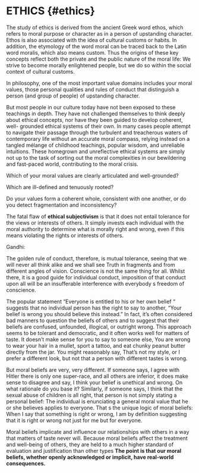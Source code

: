 # ETHICS {#ethics}

The study of ethics is derived from the ancient Greek word ethos, which refers to moral purpose or character as in a person of upstanding character. Ethos is also associated with the idea of cultural customs or habits. In addition, the etymology of the word moral can be traced back to the Latin word moralis, which also means custom. Thus the origins of these key concepts reflect both the private and the public nature of the moral life: We strive to become morally enlightened people, but we do so within the social context of cultural customs.

In philosophy, one of the most important value domains includes your moral values, those personal qualities and rules of conduct that distinguish a person (and group of people) of upstanding character.

But most people in our culture today have not been exposed to these teachings in depth. They have not challenged themselves to think deeply about ethical concepts, nor have they been guided to develop coherent, well- grounded ethical systems of their own. In many cases people attempt to navigate their passage through the turbulent and treacherous waters of contemporary life without an accurate moral compass, relying instead on a tangled mélange of childhood teachings, popular wisdom, and unreliable intuitions. These homegrown and unreflective ethical systems are simply not up to the task of sorting out the moral complexities in our bewildering and fast-paced world, contributing to the moral crisis.

Which of your moral values are clearly articulated and well-grounded?

Which are ill-defined and tenuously rooted?

Do your values form a coherent whole, consistent with one another, or do you detect fragmentation and inconsistency?

The fatal flaw of **ethical subjectivism** is that it does not entail tolerance for the views or interests of others. It simply invests each individual with the moral authority to determine what is morally right and wrong, even if this means violating the rights or interests of others.

Gandhi:

The golden rule of conduct, therefore, is mutual tolerance, seeing that we will never all think alike and we shall see Truth in fragments and from different angles of vision. Conscience is not the same thing for all. Whilst there, it is a good guide for individual conduct, imposition of that conduct upon all will be an insufferable interference with everybody s freedom of conscience.

The popular statement “Everyone is entitled to his or her own belief “ suggests that no individual person has the right to say to another, “Your belief is wrong you should believe this instead.” In fact, it’s often considered bad manners to question the beliefs of others and to suggest that their beliefs are confused, unfounded, illogical, or outright wrong. This approach seems to be tolerant and democratic, and it often works well for matters of taste. It doesn’t make sense for you to say to someone else, You are wrong to wear your hair in a mullet, sport a tattoo, and eat chunky peanut butter directly from the jar. You might reasonably say, That’s not my style, or I prefer a different look, but not that a person with different tastes is wrong.

But moral beliefs are very, very different. If someone says, I agree with Hitler there is only one super-race, and all others are inferior, it does make sense to disagree and say, I think your belief is unethical and wrong. On what rationale do you base it? Similarly, if someone says, I think that the sexual abuse of children is all right, that person is not simply stating a personal belief: The individual is enunciating a general moral value that he or she believes applies to everyone. That s the unique logic of moral beliefs: When I say that something is right or wrong, I am by definition suggesting that it is right or wrong not just for me but for everyone.

Moral beliefs implicate and influence our relationships with others in a way that matters of taste never will. Because moral beliefs affect the treatment and well-being of others, they are held to a much higher standard of evaluation and justification than other types **The point is that our moral beliefs, whether openly acknowledged or implicit, have real-world consequences.**